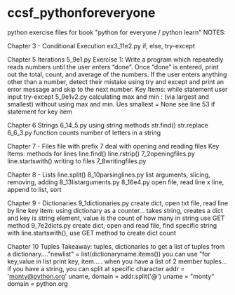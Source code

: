 # ccsf_pythonforeveryone
python exercise files for book "python for everyone / python learn"
NOTES:

Chapter 3 - Conditional Execution
  ex3_11e2.py
    if, else, try-except


Chapter 5 Iterations
  5_9e1.py
    Exercise 1: Write a program which repeatedly reads numbers until the
    user enters “done”. Once “done” is entered, print out the total, count,
    and average of the numbers. If the user enters anything other than a
    number, detect their mistake using try and except and print an error
    message and skip to the next number.
    Key Items:
      while statement
      user input
      try-except
  5_9e1v2.py
    calculating max and min : (via largest and smallest)
    without using max and min.
    Ues smallest = None
    see line 53 if statement for key item

Chapter 6 Strings
  6_14_5.py
    using string methods
    str.find()
    str.replace
  6_6_3.py
    function counts number of letters in a string

Chapter 7 - Files
  file with prefix 7 deal with opening and reading files
  Key Items:
    methods for lines
    line.find()
    line.rstrip() 7_2openingfiles.py
    line.startswith()
    writing to files 7_8writingfiles.py

Chapter 8 - Lists
  line.split() 8_10parsinglines.py
  list arguments, slicing, removing, adding 8_13listarguments.py
  8_16e4.py
    open file, read line x line, append to list, sort
  
Chapter 9 - Dictionaries
  9_1dictionaries.py
  create dict, open txt file, read line by line
  key item: using dictionary as a counter...
    takes string, creates a dict and key is string element, value is the count of how many in string
    use GET method
 9_7e2dicts.py
 create dict, open and read file, find specific string with line.startswith(), use GET method to create dict count
 
 Chapter 10 Tuples
 Takeaway:
  tuples, dictionaries
  to get a list of tuples from a dictionary...."newlist" = list(dictionaryname.items())
  you can use "for key,value in list print key, item..... when you have a list of 2 member tuples...
  if you have a string, you can split at specific character
      addr = 'monty@python.org'
      uname, domain = addr.split('@')
      uname = "monty"
      domain = python.org
  
  
    

